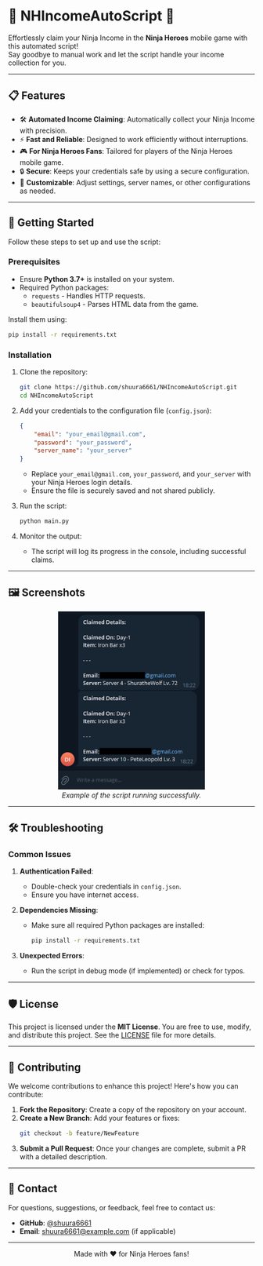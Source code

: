 # 🌟 NHIncomeAutoScript 🌟

Effortlessly claim your Ninja Income in the **Ninja Heroes** mobile game with this automated script!  
Say goodbye to manual work and let the script handle your income collection for you.

---

## 📋 Features

- 🛠 **Automated Income Claiming**: Automatically collect your Ninja Income with precision.
- ⚡ **Fast and Reliable**: Designed to work efficiently without interruptions.
- 🎮 **For Ninja Heroes Fans**: Tailored for players of the Ninja Heroes mobile game.
- 🔒 **Secure**: Keeps your credentials safe by using a secure configuration.
- 🔧 **Customizable**: Adjust settings, server names, or other configurations as needed.

---

## 🚀 Getting Started

Follow these steps to set up and use the script:

### Prerequisites
- Ensure **Python 3.7+** is installed on your system.
- Required Python packages:
  - `requests` - Handles HTTP requests.
  - `beautifulsoup4` - Parses HTML data from the game.

Install them using:
```bash
pip install -r requirements.txt
```

### Installation
1. Clone the repository:
   ```bash
   git clone https://github.com/shuura6661/NHIncomeAutoScript.git
   cd NHIncomeAutoScript
   ```

2. Add your credentials to the configuration file (`config.json`):
   ```json
   {
       "email": "your_email@gmail.com",
       "password": "your_password",
       "server_name": "your_server"
   }
   ```
   - Replace `your_email@gmail.com`, `your_password`, and `your_server` with your Ninja Heroes login details.
   - Ensure the file is securely saved and not shared publicly.

3. Run the script:
   ```bash
   python main.py
   ```

4. Monitor the output:
   - The script will log its progress in the console, including successful claims.

---

## 🖼️ Screenshots
<p align="center">
  <img src="assets/telebotMessage.png" alt="Script Running Example" width="300px">
  <br>
  <i>Example of the script running successfully.</i>
</p>

---

## 🛠 Troubleshooting

### Common Issues
1. **Authentication Failed**:
   - Double-check your credentials in `config.json`.
   - Ensure you have internet access.
   
2. **Dependencies Missing**:
   - Make sure all required Python packages are installed:
     ```bash
     pip install -r requirements.txt
     ```

3. **Unexpected Errors**:
   - Run the script in debug mode (if implemented) or check for typos.

---

## 🛡️ License

This project is licensed under the **MIT License**. You are free to use, modify, and distribute this project. See the [LICENSE](LICENSE) file for more details.

---

## 🤝 Contributing

We welcome contributions to enhance this project! Here's how you can contribute:
1. **Fork the Repository**: Create a copy of the repository on your account.
2. **Create a New Branch**: Add your features or fixes:
   ```bash
   git checkout -b feature/NewFeature
   ```
3. **Submit a Pull Request**: Once your changes are complete, submit a PR with a detailed description.

---

## 📧 Contact

For questions, suggestions, or feedback, feel free to contact us:
- **GitHub**: [@shuura6661](https://github.com/shuura6661)
- **Email**: shuura6661@example.com (if applicable)

---

<p align="center">Made with ❤️ for Ninja Heroes fans!</p>
